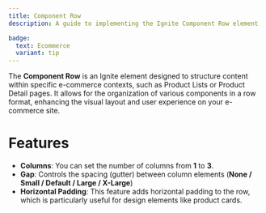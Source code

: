 ```yaml
---
title: Component Row
description: A guide to implementing the Ignite Component Row element

badge:
  text: Ecommerce
  variant: tip
---
```


The **Component Row** is an Ignite element designed to structure content within specific e-commerce contexts, such as Product Lists or Product Detail pages. It allows for the organization of various components in a row format, enhancing the visual layout and user experience on your e-commerce site.

# Features
- **Columns**: You can set the number of columns from **1** to **3**.
- **Gap**: Controls the spacing (gutter) between column elements (**None / Small / Default / Large / X-Large**)
- **Horizontal Padding**: This feature adds horizontal padding to the row, which is particularly useful for design elements like product cards.